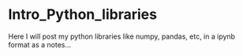 # Intro_Python_libraries
Here I will post my python libraries like numpy, pandas, etc, in a ipynb format as a notes...
